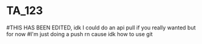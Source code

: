 # TA_123

#THIS HAS BEEN EDITED, idk I could do an api pull if you really wanted but for now
#I'm just doing a push rn cause idk how to use git